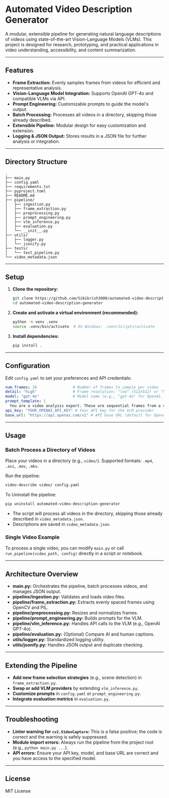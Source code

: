 # Automated Video Description Generator

A modular, extensible pipeline for generating natural language descriptions of videos using state-of-the-art Vision-Language Models (VLMs). This project is designed for research, prototyping, and practical applications in video understanding, accessibility, and content summarization.

---

## Features
- **Frame Extraction:** Evenly samples frames from videos for efficient and representative analysis.
- **Vision-Language Model Integration:** Supports OpenAI GPT-4o and compatible VLMs via API.
- **Prompt Engineering:** Customizable prompts to guide the model's output.
- **Batch Processing:** Processes all videos in a directory, skipping those already described.
- **Extensible Pipeline:** Modular design for easy customization and extension.
- **Logging & JSON Output:** Stores results in a JSON file for further analysis or integration.

---

## Directory Structure
```
.
├── main.py
├── config.yaml
├── requirements.txt
├── pyproject.toml
├── README.md
├── pipeline/
│   ├── ingestion.py
│   ├── frame_extraction.py
│   ├── preprocessing.py
│   ├── prompt_engineering.py
│   ├── vlm_inference.py
│   ├── evaluation.py
│   └── __init__.py
├── utils/
│   ├── logger.py
│   └── jsonify.py
├── tests/
│   └── test_pipeline.py
└── video_metadata.json
```

---

## Setup

1. **Clone the repository:**
   ```sh
   git clone https://github.com/Sibikrish3000/automated-video-description-generator.git
   cd automated-video-description-generator
   ```

2. **Create and activate a virtual environment (recommended):**
   ```sh
   python -m venv .venv
   source .venv/bin/activate  # On Windows: .venv\Scripts\activate
   ```

3. **Install dependencies:**
   ```sh
   pip install .
   ```

---

## Configuration

Edit `config.yaml` to set your preferences and API credentials:

```yaml
num_frames: 10                # Number of frames to sample per video
detail: "high"                # Frame resolution: "low" (512x512) or "high" (1024x1024)
model: "gpt-4o"               # Model name (e.g., "gpt-4o" for OpenAI, or compatible VLM)
prompt_template: |
  You are a video analysis expert. These are sequential frames from a video. Please provide a single-paragraph description that covers the setting, main subjects, their actions, and the overall mood or narrative.
api_key: "YOUR_OPENAI_API_KEY" # Your API key for the VLM provider
base_url: "https://api.openai.com/v1" # API base URL (default for OpenAI)
```

---

## Usage

### **Batch Process a Directory of Videos**

Place your videos in a directory (e.g., `video/`). Supported formats: `.mp4`, `.avi`, `.mov`, `.mkv`.

Run the pipeline:
```sh
video-describe video/ config.yaml
```
To Uninstall the pipeline:
```sh
pip uninstall automated-video-description-generator
```
- The script will process all videos in the directory, skipping those already described in `video_metadata.json`.
- Descriptions are saved in `video_metadata.json`.

### **Single Video Example**

To process a single video, you can modify `main.py` or call `run_pipeline(video_path, config)` directly in a script or notebook.

---

## Architecture Overview

- **main.py:** Orchestrates the pipeline, batch processes videos, and manages JSON output.
- **pipeline/ingestion.py:** Validates and loads video files.
- **pipeline/frame_extraction.py:** Extracts evenly spaced frames using OpenCV and PIL.
- **pipeline/preprocessing.py:** Resizes and normalizes frames.
- **pipeline/prompt_engineering.py:** Builds prompts for the VLM.
- **pipeline/vlm_inference.py:** Handles API calls to the VLM (e.g., OpenAI GPT-4o).
- **pipeline/evaluation.py:** (Optional) Compare AI and human captions.
- **utils/logger.py:** Standardized logging utility.
- **utils/jsonify.py:** Handles JSON output and duplicate checking.

---

## Extending the Pipeline
- **Add new frame selection strategies** (e.g., scene detection) in `frame_extraction.py`.
- **Swap or add VLM providers** by extending `vlm_inference.py`.
- **Customize prompts** in `config.yaml` or `prompt_engineering.py`.
- **Integrate evaluation metrics** in `evaluation.py`.

---

## Troubleshooting
- **Linter warning for `cv2.VideoCapture`:** This is a false positive; the code is correct and the warning is safely suppressed.
- **Module import errors:** Always run the pipeline from the project root (e.g., `python main.py ...`).
- **API errors:** Ensure your API key, model, and base URL are correct and you have access to the specified model.

---

## License
MIT License



